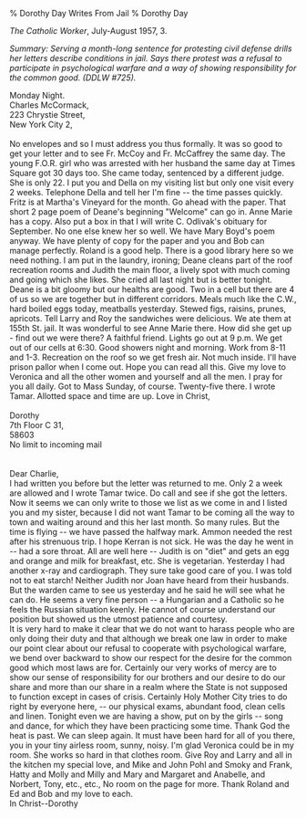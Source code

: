 % Dorothy Day Writes From Jail
% Dorothy Day

*The Catholic Worker*, July-August 1957, 3.

*Summary: Serving a month-long sentence for protesting civil defense
drills her letters describe conditions in jail. Says there protest was a
refusal to participate in psychological warfare and a way of showing
responsibility for the common good. (DDLW \#725).*

Monday Night.\
 Charles McCormack,\
 223 Chrystie Street,\
 New York City 2,\
 \
 No envelopes and so I must address you thus formally. It was so good to
get your letter and to see Fr. McCoy and Fr. McCaffrey the same day. The
young F.O.R. girl who was arrested with her husband the same day at
Times Square got 30 days too. She came today, sentenced by a different
judge. She is only 22. I put you and Della on my visiting list but only
one visit every 2 weeks. Telephone Della and tell her I'm fine -- the
time passes quickly. Fritz is at Martha's Vineyard for the month. Go
ahead with the paper. That short 2 page poem of Deane's beginning
"Welcome" can go in. Anne Marie has a copy. Also put a box in that I
will write C. Odlivak's obituary for September. No one else knew her so
well. We have Mary Boyd's poem anyway. We have plenty of copy for the
paper and you and Bob can manage perfectly. Roland is a good help. There
is a good library here so we need nothing. I am put in the laundry,
ironing; Deane cleans part of the roof recreation rooms and Judith the
main floor, a lively spot with much coming and going which she likes.
She cried all last night but is better tonight. Deane is a bit gloomy
but our healths are good. Two in a cell but there are 4 of us so we are
together but in different corridors. Meals much like the C.W., hard
boiled eggs today, meatballs yesterday. Stewed figs, raisins, prunes,
apricots. Tell Larry and Roy the sandwiches were delicious. We ate them
at 155th St. jail. It was wonderful to see Anne Marie there. How did she
get up - find out we were there? A faithful friend. Lights go out at 9
p.m. We get out of our cells at 6:30. Good showers night and morning.
Work from 8-11 and 1-3. Recreation on the roof so we get fresh air. Not
much inside. I'll have prison pallor when I come out. Hope you can read
all this. Give my love to Veronica and all the other women and yourself
and all the men. I pray for you all daily. Got to Mass Sunday, of
course. Twenty-five there. I wrote Tamar. Allotted space and time are
up. Love in Christ,\
 \
 Dorothy\
 7th Floor C 31,\
 58603\
 No limit to incoming mail\
 \
 \
 Dear Charlie,\
 I had written you before but the letter was returned to me. Only 2 a
week are allowed and I wrote Tamar twice. Do call and see if she got the
letters. Now it seems we can only write to those we list as we come in
and I listed you and my sister, because I did not want Tamar to be
coming all the way to town and waiting around and this her last month.
So many rules. But the time is flying -- we have passed the halfway
mark. Ammon needed the rest after his strenuous trip. I hope Kerran is
not sick. He was the day he went in -- had a sore throat. All are well
here -- Judith is on "diet" and gets an egg and orange and milk for
breakfast, etc. She is vegetarian. Yesterday I had another x-ray and
cardiograph. They sure take good care of you. I was told not to eat
starch! Neither Judith nor Joan have heard from their husbands. But the
warden came to see us yesterday and he said he will see what he can do.
He seems a very fine person -- a Hungarian and a Catholic so he feels
the Russian situation keenly. He cannot of course understand our
position but showed us the utmost patience and courtesy.\
 It is very hard to make it clear that we do not want to harass people
who are only doing their duty and that although we break one law in
order to make our point clear about our refusal to cooperate with
psychological warfare, we bend over backward to show our respect for the
desire for the common good which most laws are for. Certainly our very
works of mercy are to show our sense of responsibility for our brothers
and our desire to do our share and more than our share in a realm where
the State is not supposed to function except in cases of crisis.
Certainly Holy Mother City tries to do right by everyone here, -- our
physical exams, abundant food, clean cells and linen. Tonight even we
are having a show, put on by the girls -- song and dance, for which they
have been practicing some time. Thank God the heat is past. We can sleep
again. It must have been hard for all of you there, you in your tiny
airless room, sunny, noisy. I'm glad Veronica could be in my room. She
works so hard in that clothes room. Give Roy and Larry and all in the
kitchen my special love, and Mike and John Pohl and Smoky and Frank,
Hatty and Molly and Milly and Mary and Margaret and Anabelle, and
Norbert, Tony, etc., etc., No room on the page for more. Thank Roland
and Ed and Bob and my love to each.\
 In Christ--Dorothy
